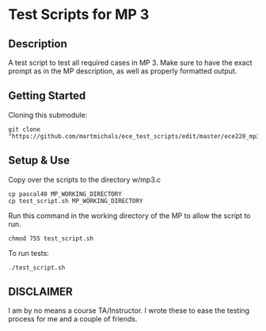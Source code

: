# Test Scripts for MP 3

<h2>Description</h2>
A test script to test all required cases in MP 3. Make sure to have the exact prompt as in the MP description, as well as properly formatted output.

<h2>Getting Started</h2>

Cloning this submodule:<br>
```shell
git clone "https://github.com/martmichals/ece_test_scripts/edit/master/ece220_mp3"
```

<h2>Setup & Use</h2>

Copy over the scripts to the directory w/mp3.c
```shell
cp pascal40 MP_WORKING_DIRECTORY
cp test_script.sh MP_WORKING_DIRECTORY
```

Run this command in the working directory of the MP to allow the script to run.
```shell
chmod 755 test_script.sh
```

To run tests:
```shell
./test_script.sh
```
<h2>DISCLAIMER</h2>
I am by no means a course TA/Instructor. I wrote these to ease the testing process for me and a couple of friends.  
